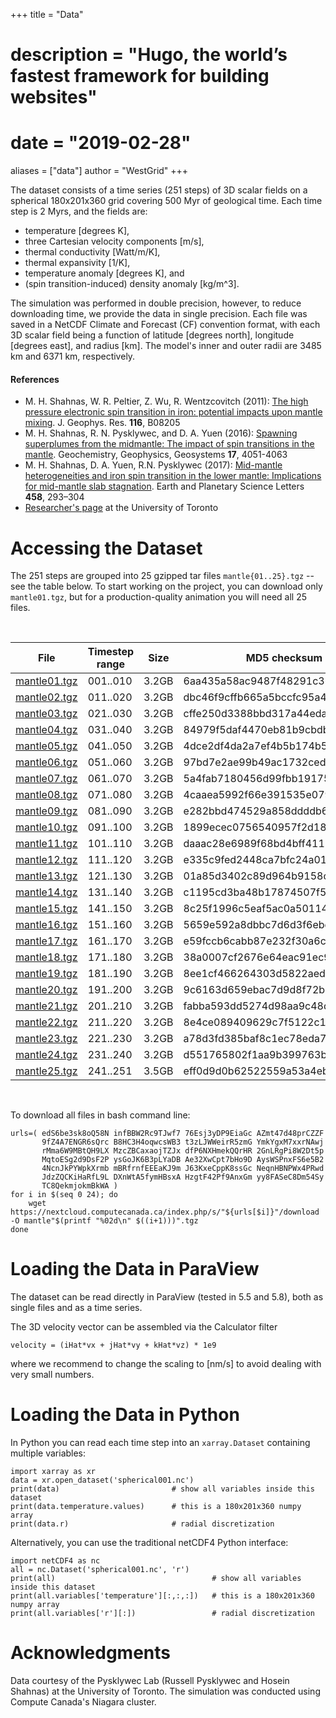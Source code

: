 +++
title = "Data"
# description = "Hugo, the world’s fastest framework for building websites"
# date = "2019-02-28"
aliases = ["data"]
author = "WestGrid"
+++

The dataset consists of a time series (251 steps) of 3D scalar fields on a spherical 180x201x360 grid covering 500 Myr
of geological time. Each time step is 2 Myrs, and the fields are:

- temperature [degrees K],
- three Cartesian velocity components [m/s],
- thermal conductivity [Watt/m/K],
- thermal expansivity [1/K],
- temperature anomaly [degrees K], and
- (spin transition-induced) density anomaly [kg/m^3].

The simulation was performed in double precision, however, to reduce downloading time, we provide the data in single
precision. Each file was saved in a NetCDF Climate and Forecast (CF) convention format, with each 3D scalar field being
a function of latitude [degrees north], longitude [degrees east], and radius [km]. The model's inner and outer radii are
3485 km and 6371 km, respectively.









#### References

- M. H. Shahnas, W. R. Peltier, Z. Wu, R. Wentzcovitch (2011): [The high pressure electronic spin transition in iron: potential impacts upon mantle mixing](http://dx.doi.org/10.1029/2010JB007965). J. Geophys. Res. **116**, B08205
- M. H. Shahnas, R. N. Pysklywec, and D. A. Yuen (2016): [Spawning superplumes from the midmantle: The impact of spin transitions in the mantle](https://doi.org/10.1002/2016GC006509). Geochemistry, Geophysics, Geosystems **17**, 4051-4063
- M. H. Shahnas, D. A. Yuen, R.N. Pysklywec (2017): [Mid-mantle heterogeneities and iron spin transition in the lower mantle: Implications for mid-mantle slab stagnation](http://dx.doi.org/10.1016/j.epsl.2016.10.052). Earth and Planetary Science Letters **458**, 293–304
- [Researcher's page](http://www.atmosp.physics.utoronto.ca/~shahnas/htmls/Research.htm) at the University of Toronto











# Accessing the Dataset

The 251 steps are grouped into 25 gzipped tar files `mantle{01..25}.tgz` -- see the table below. To start working on the
project, you can download only `mantle01.tgz`, but for a production-quality animation you will need all 25 files.

<br>

| File   |  Timestep range   |    Size      |  MD5 checksum |
|----------|-------------|------|----------|
| [mantle01.tgz](https://nextcloud.computecanada.ca/index.php/s/edS6be3sk8oQ58N/download) | 001..010 | 3.2GB | 6aa435a58ac9487f48291c363eccde6e |
| [mantle02.tgz](https://nextcloud.computecanada.ca/index.php/s/infBBW2Rc9TJwf7/download) | 011..020 | 3.2GB | dbc46f9cffb665a5bccfc95a4a864079 |
| [mantle03.tgz](https://nextcloud.computecanada.ca/index.php/s/76Esj3yDP9EiaGc/download) | 021..030 | 3.2GB | cffe250d3388bbd317a44eda88ccf0df |
| [mantle04.tgz](https://nextcloud.computecanada.ca/index.php/s/AZmt47d48prCZZF/download) | 031..040 | 3.2GB | 84979f5daf4470eb81b9cbdb0c981fa6 |
| [mantle05.tgz](https://nextcloud.computecanada.ca/index.php/s/9fZ4A7ENGR6sQrc/download) | 041..050 | 3.2GB | 4dce2df4da2a7ef4b5b174b5a49af4d0 |
| [mantle06.tgz](https://nextcloud.computecanada.ca/index.php/s/B8HC3H4oqwcsWB3/download) | 051..060 | 3.2GB | 97bd7e2ae99b49ac1732ced3b20ba77d |
| [mantle07.tgz](https://nextcloud.computecanada.ca/index.php/s/t3zLJWWeirR5zmG/download) | 061..070 | 3.2GB | 5a4fab7180456d99fbb19175a05ea3b1 |
| [mantle08.tgz](https://nextcloud.computecanada.ca/index.php/s/YmkYgxM7xxrNAwj/download) | 071..080 | 3.2GB | 4caaea5992f66e391535e079575e29f6 |
| [mantle09.tgz](https://nextcloud.computecanada.ca/index.php/s/rMma6W9MBtQH9LX/download) | 081..090 | 3.2GB | e282bbd474529a858ddddb627204f88f |
| [mantle10.tgz](https://nextcloud.computecanada.ca/index.php/s/MzcZBCaxaojTZJx/download) | 091..100 | 3.2GB | 1899ecec0756540957f2d18094c39948 |
| [mantle11.tgz](https://nextcloud.computecanada.ca/index.php/s/dfP6NXHmekQQrHR/download) | 101..110 | 3.2GB | daaac28e6989f68bd4bff4117a2645d5 |
| [mantle12.tgz](https://nextcloud.computecanada.ca/index.php/s/2GnLRgPi8W2Dt5p/download) | 111..120 | 3.2GB | e335c9fed2448ca7bfc24a01a78759e6 |
| [mantle13.tgz](https://nextcloud.computecanada.ca/index.php/s/MqtoESg2d9DsF2P/download) | 121..130 | 3.2GB | 01a85d3402c89d964b9158ca6bc6665d |
| [mantle14.tgz](https://nextcloud.computecanada.ca/index.php/s/ysGoJK6B3pLYaDB/download) | 131..140 | 3.2GB | c1195cd3ba48b17874507f5f03ed0dd5 |
| [mantle15.tgz](https://nextcloud.computecanada.ca/index.php/s/Ae32XwCpt7bHo9D/download) | 141..150 | 3.2GB | 8c25f1996c5eaf5ac0a50114170cd436 |
| [mantle16.tgz](https://nextcloud.computecanada.ca/index.php/s/AysWSPnxFS6e5B2/download) | 151..160 | 3.2GB | 5659e592a8dbbc7d6d3f6ebc10a1e3c0 |
| [mantle17.tgz](https://nextcloud.computecanada.ca/index.php/s/4NcnJkPYWpkXrmb/download) | 161..170 | 3.2GB | e59fccb6cabb87e232f30a6c7ce2cbbb |
| [mantle18.tgz](https://nextcloud.computecanada.ca/index.php/s/mBRfrnfEEEaKJ9m/download) | 171..180 | 3.2GB | 38a0007cf2676e64eac91ec9c9f3034c |
| [mantle19.tgz](https://nextcloud.computecanada.ca/index.php/s/J63KxeCppK8ssGc/download) | 181..190 | 3.2GB | 8ee1cf466264303d5822aede27477151 |
| [mantle20.tgz](https://nextcloud.computecanada.ca/index.php/s/NeqnHBNPWx4PRwd/download) | 191..200 | 3.2GB | 9c6163d659ebac7d9d8f72b6592a3994 |
| [mantle21.tgz](https://nextcloud.computecanada.ca/index.php/s/JdzZQCKiHaRfL9L/download) | 201..210 | 3.2GB | fabba593dd5274d98aa9c48d5fea701a |
| [mantle22.tgz](https://nextcloud.computecanada.ca/index.php/s/DXnWtA5fymHBsxA/download) | 211..220 | 3.2GB | 8e4ce089409629c7f5122c1c6f19d6db |
| [mantle23.tgz](https://nextcloud.computecanada.ca/index.php/s/HzgtF42Pf9AnxGm/download) | 221..230 | 3.2GB | a78d3fd385baf8c1ec78eda7b69a2394 |
| [mantle24.tgz](https://nextcloud.computecanada.ca/index.php/s/yy8FASeC8Dm54Sy/download) | 231..240 | 3.2GB | d551765802f1aa9b399763beadf8f44e |
| [mantle25.tgz](https://nextcloud.computecanada.ca/index.php/s/TC8QekmjokmBkWA/download) | 241..251 | 3.5GB | eff0d9d0b62522559a53a4eb11aea579 |

<br>

To download all files in bash command line:

```
urls=( edS6be3sk8oQ58N infBBW2Rc9TJwf7 76Esj3yDP9EiaGc AZmt47d48prCZZF
       9fZ4A7ENGR6sQrc B8HC3H4oqwcsWB3 t3zLJWWeirR5zmG YmkYgxM7xxrNAwj
       rMma6W9MBtQH9LX MzcZBCaxaojTZJx dfP6NXHmekQQrHR 2GnLRgPi8W2Dt5p
       MqtoESg2d9DsF2P ysGoJK6B3pLYaDB Ae32XwCpt7bHo9D AysWSPnxFS6e5B2
       4NcnJkPYWpkXrmb mBRfrnfEEEaKJ9m J63KxeCppK8ssGc NeqnHBNPWx4PRwd
       JdzZQCKiHaRfL9L DXnWtA5fymHBsxA HzgtF42Pf9AnxGm yy8FASeC8Dm54Sy
       TC8QekmjokmBkWA )
for i in $(seq 0 24); do
    wget https://nextcloud.computecanada.ca/index.php/s/"${urls[$i]}"/download -O mantle"$(printf "%02d\n" $((i+1)))".tgz
done
```



<!-- storage 416800580*250/1024**3 = 97.04GB uncompressed -->
<!-- After you have downloaded some or all .tgz files you can check against the provided md5 -->
<!-- checksum to see if the download succeeded. -->






# Loading the Data in ParaView

The dataset can be read directly in ParaView (tested in 5.5 and 5.8), both as single files and as a time series.

The 3D velocity vector can be assembled via the Calculator filter

```
velocity = (iHat*vx + jHat*vy + kHat*vz) * 1e9
```

where we recommend to change the scaling to [nm/s] to avoid dealing with very small numbers.






# Loading the Data in Python

In Python you can read each time step into an `xarray.Dataset` containing multiple variables:

~~~
import xarray as xr
data = xr.open_dataset('spherical001.nc')
print(data)                         # show all variables inside this dataset
print(data.temperature.values)      # this is a 180x201x360 numpy array
print(data.r)                       # radial discretization
~~~

Alternatively, you can use the traditional netCDF4 Python interface:

~~~
import netCDF4 as nc
all = nc.Dataset('spherical001.nc', 'r')
print(all)                                   # show all variables inside this dataset
print(all.variables['temperature'][:,:,:])   # this is a 180x201x360 numpy array
print(all.variables['r'][:])                 # radial discretization
~~~

# Acknowledgments

Data courtesy of the Pysklywec Lab (Russell Pysklywec and Hosein Shahnas) at the University of Toronto. The simulation
was conducted using Compute Canada's Niagara cluster.

<!-- Data storage services provided by Cedar team at Simon Fraser University, Canada. -->
